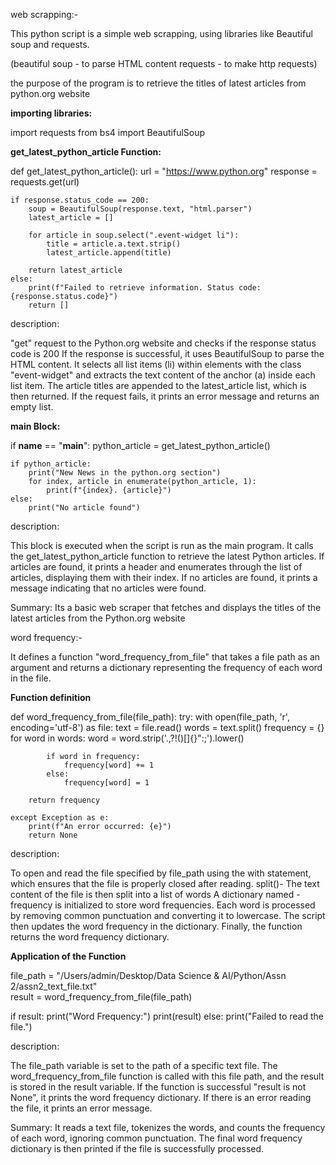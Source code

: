 web scrapping:-

This python script is a simple web scrapping, using libraries like Beautiful soup and requests.

(beautiful soup - to parse HTML content
requests - to make http requests)

the purpose of the program is to retrieve the titles of latest articles from python.org website

**importing libraries:**

import requests
from bs4 import BeautifulSoup

**get_latest_python_article Function:**

def get_latest_python_article():
    url = "https://www.python.org"
    response = requests.get(url)

    if response.status_code == 200:
        soup = BeautifulSoup(response.text, "html.parser")
        latest_article = []

        for article in soup.select(".event-widget li"):
            title = article.a.text.strip()
            latest_article.append(title)

        return latest_article
    else:
        print(f"Failed to retrieve information. Status code: {response.status.code}")
        return []

description:

"get" request to the Python.org website and checks if the response status code is 200
If the response is successful, it uses BeautifulSoup to parse the HTML content.
It selects all list items (li) within elements with the class "event-widget" and extracts the text content of the anchor (a) inside each list item.
The article titles are appended to the latest_article list, which is then returned.
If the request fails, it prints an error message and returns an empty list.

**__main__ Block:**

if __name__ == "__main__":
    python_article = get_latest_python_article()

    if python_article:
        print("New News in the python.org section")
        for index, article in enumerate(python_article, 1):
            print(f"{index}. {article}")
    else:
        print("No article found")

description:

This block is executed when the script is run as the main program.
It calls the get_latest_python_article function to retrieve the latest Python articles.
If articles are found, it prints a header and enumerates through the list of articles, displaying them with their index.
If no articles are found, it prints a message indicating that no articles were found.

Summary:
Its a basic web scraper that fetches and displays the titles of the latest articles from the Python.org website

word frequency:-

It defines a function "word_frequency_from_file" that takes a file path as an argument and returns a dictionary representing the frequency of each word in the file. 
        
**Function definition**

def word_frequency_from_file(file_path):
    try:
        with open(file_path, 'r', encoding='utf-8') as file:
            text = file.read()
        words = text.split()
        frequency = {}
        for word in words:
            word = word.strip('.,?!()[]{}":;').lower()

            if word in frequency:
                frequency[word] += 1
            else:
                frequency[word] = 1

        return frequency

    except Exception as e:
        print(f"An error occurred: {e}")
        return None

description:

To open and read the file specified by file_path using the with statement, which ensures that the file is properly closed after reading.
split()- The text content of the file is then split into a list of words 
A dictionary named - frequency is initialized to store word frequencies.
Each word is processed by removing common punctuation and converting it to lowercase.
The script then updates the word frequency in the dictionary.
Finally, the function returns the word frequency dictionary.

**Application of the Function**

file_path = "/Users/admin/Desktop/Data Science & AI/Python/Assn 2/assn2_text_file.txt"   
result = word_frequency_from_file(file_path)

if result:
    print("Word Frequency:")
    print(result)
else:
    print("Failed to read the file.")

description:

The file_path variable is set to the path of a specific text file.
The word_frequency_from_file function is called with this file path, and the result is stored in the result variable.
If the function is successful "result is not None", it prints the word frequency dictionary.
If there is an error reading the file, it prints an error message.

Summary:
It reads a text file, tokenizes the words, and counts the frequency of each word, ignoring common punctuation. 
The final word frequency dictionary is then printed if the file is successfully processed.
        
